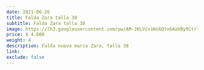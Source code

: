 ```yaml
---
date: 2021-06-26
title: Falda Zara talla 38
subtitle: Falda Zara talla 38
image: https://lh3.googleusercontent.com/pw/AM-JKLVzv1Ws6Qtx6AaVByRCtr7VhaPY2wAvoFgOMKteLGOkfFCTnR4OfiyqGXr497vYAkmdPjuM313uCi4imOmRO3uHzgTt7ZlKByjpCJWpDk3Ztywq19Gx_pV952WMffc8jWbTV2-wiNZ9TMQzsamOI6Rirw=w466-h621-no?authuser=0
price: $ 4.000
weight: 4
description: Falda nueva marca Zara, talla 38
link: 
exclude: false
---
```

